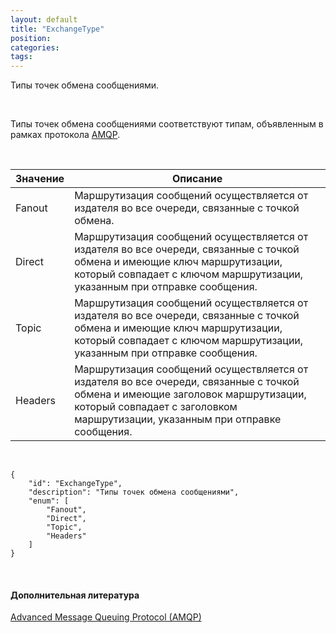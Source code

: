 ```yaml
---
layout: default
title: "ExchangeType"
position: 
categories: 
tags: 
---
```


Типы точек обмена сообщениями.

 

Типы точек обмена сообщениями соответствуют типам, объявленным в рамках протокола [AMQP](http://en.wikipedia.org/wiki/Advanced_Message_Queuing_Protocol).

  

|Значение|Описание|
|--------|--------|
|Fanout|Маршрутизация сообщений осуществляется от издателя во все очереди, связанные с точкой обмена.|
|Direct|Маршрутизация сообщений осуществляется от издателя во все очереди, связанные с точкой обмена и имеющие ключ маршрутизации, который совпадает с ключом маршрутизации, указанным при отправке сообщения.|
|Topic|Маршрутизация сообщений осуществляется от издателя во все очереди, связанные с точкой обмена и имеющие ключ маршрутизации, который совпадает с ключом маршрутизации, указанным при отправке сообщения.|
|Headers|Маршрутизация сообщений осуществляется от издателя во все очереди, связанные с точкой обмена и имеющие заголовок маршрутизации, который совпадает с заголовком маршрутизации, указанным при отправке сообщения.|

  

```
{
	"id": "ExchangeType",
	"description": "Типы точек обмена сообщениями",
	"enum": [
		"Fanout",
		"Direct",
		"Topic",
		"Headers"
	]
}
```

 

#### Дополнительная литература

[Advanced Message Queuing Protocol (AMQP)](http://en.wikipedia.org/wiki/Advanced_Message_Queuing_Protocol)

 

 

